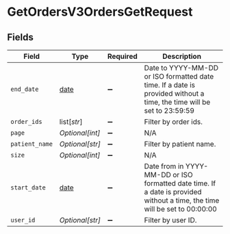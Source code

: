 # GetOrdersV3OrdersGetRequest


## Fields

| Field                                                                                                                      | Type                                                                                                                       | Required                                                                                                                   | Description                                                                                                                |
| -------------------------------------------------------------------------------------------------------------------------- | -------------------------------------------------------------------------------------------------------------------------- | -------------------------------------------------------------------------------------------------------------------------- | -------------------------------------------------------------------------------------------------------------------------- |
| `end_date`                                                                                                                 | [date](https://docs.python.org/3/library/datetime.html#date-objects)                                                       | :heavy_minus_sign:                                                                                                         | Date to YYYY-MM-DD or ISO formatted date time. If a date is provided without a time, the time will be set to 23:59:59      |
| `order_ids`                                                                                                                | list[*str*]                                                                                                                | :heavy_minus_sign:                                                                                                         | Filter by order ids.                                                                                                       |
| `page`                                                                                                                     | *Optional[int]*                                                                                                            | :heavy_minus_sign:                                                                                                         | N/A                                                                                                                        |
| `patient_name`                                                                                                             | *Optional[str]*                                                                                                            | :heavy_minus_sign:                                                                                                         | Filter by patient name.                                                                                                    |
| `size`                                                                                                                     | *Optional[int]*                                                                                                            | :heavy_minus_sign:                                                                                                         | N/A                                                                                                                        |
| `start_date`                                                                                                               | [date](https://docs.python.org/3/library/datetime.html#date-objects)                                                       | :heavy_minus_sign:                                                                                                         | Date from in YYYY-MM-DD or ISO formatted date time. If a date is provided without a time, the time will be set to 00:00:00 |
| `user_id`                                                                                                                  | *Optional[str]*                                                                                                            | :heavy_minus_sign:                                                                                                         | Filter by user ID.                                                                                                         |